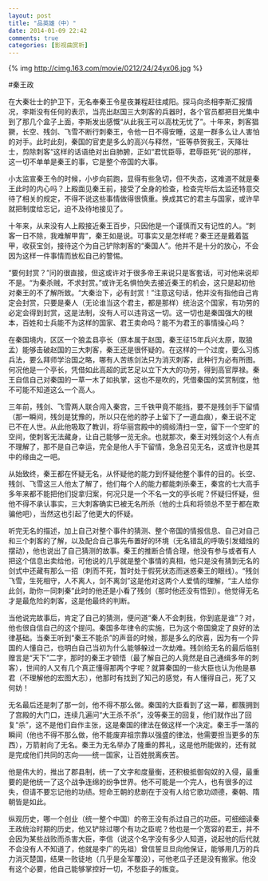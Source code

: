 ```yaml
---
layout: post
title: "品英雄（中）"
date: 2014-01-09 22:42
comments: true
categories: [影视曲赏析]
---
```

{% img http://cimg.163.com/movie/0212/24/24yx06.jpg %}

#秦王政

在大秦壮士的护卫下，无名奉秦王令星夜兼程赶往咸阳。探马向丞相李斯汇报情况，李斯没有任何的表示，当亮出赵国三大刺客的兵器时，各个官员都把目光集中到了那几个盒子上面，李斯发出感慨“从此我王可以高枕无忧了”。十年来，刺客猖獗，长空、残剑、飞雪不断行刺秦王，令他一日不得安睡，这是一群多么让人害怕的对手。此时此刻，秦国的官吏是多么的高兴与释然，“臣等恭贺我王，天降壮士，剪除刺客“这样的话语绝对出自肺腑，正如“君忧臣辱，君辱臣死”说的那样，这一切不单单是秦王的事，它是整个帝国的大事。

小太监宣秦王令的时候，小步向前跑，显得有些急切，但不失态，这难道不就是秦王此时的内心吗？上殿面见秦王前，接受了全身的检查，检查完毕后太监还特意交待了相关的规定，不得不说这些事情做得很慎重。换成其它的君主与国家，或许早就把制度给忘记，迫不及待地接见了。

十年来，从来没有人上殿接近秦王百步，只因他是一个谨慎而又有记性的人。“刺客一日不除，我难解甲胄”，秦王如是说。可事实又是怎样呢？秦王还是戴着盔甲，收获宝剑，接待这个为自己铲除刺客的“秦国人”。他并不是十分的放心，不会因为这样一件事情而放松自己的警惕。

<!--more-->

“要何封赏？”问的很直接，但这或许对于很多帝王来说只是客套话，可对他来说却不是。“为秦杀贼，不求封赏。”或许无名惧怕失去接近秦王的机会，这只是起初他对秦王的不了解所致。“大秦治下，必有封赏！”注意这句话，他并没有指他自己肯定会封赏，只要是秦人（无论谁当这个君主，都是那样）统治这个国家，有功劳的必定会得到封赏，这是法制，没有人可以违背这一切。这一切也是秦国强大的根本，百姓和士兵能不为这样的国家、君王卖命吗？能不为君王的事情操心吗？

在秦国境内，区区一个狼孟县亭长（原本属于赵国，秦王征15年兵兴太原，取狼孟）能够击破赵国的三大刺客，秦王还是很怀疑的。在这样的一个过度，要么习练兵法，要么拜师学治国之略，哪有人苦练剑法只为消灭刺客，此种行为必有所图。何况他是一个亭长，凭借如此高超的武艺足以立下大大的功劳，得到高官厚禄。秦王自信自己对秦国的一草一木了如执掌，这也不是吹的，凭借秦国的奖赏制度，他不可能不知道这么一个高人。

三年前，残剑、飞雪两人联合闯入秦宫，三千铁甲竟不能挡，要不是残剑手下留情（那一瞬间，残剑是犹豫的，所以只在他的脖子上留下了一道血痕），秦王说不定已不在人世。从此他吸取了教训，将华丽宫殿中的绸缎清扫一空，留下一个空旷的空间，使刺客无法藏身，让自己能够一览无余。也就那次，秦王对残剑这个人有点不理解了，那不是自己幸运，完全是他人手下留情，急急召见无名，这或许也是其中的缘由之一吧。

从始致终，秦王都在怀疑无名，从怀疑他的能力到怀疑他整个事件的目的。长空、残剑、飞雪这三人他太了解了，他们每个人的能力都能刺杀秦王，秦宫的七大高手多年来都不能把他们捉拿归案，何况只是一个不名一文的亭长呢？怀疑归怀疑，但他不得不承认事实，三大刺客确实已被无名所杀（他的士兵和将领总不至于都在欺骗他吧），当然这也引起了他更大的怀疑。

听完无名的描述，加上自己对整个事件的猜测、整个帝国的情报信息、自己对自己和三个刺客的了解，以及配合自己事先布置好的环境（无名错乱的呼吸引发蜡烛的摆动），他也说出了自己猜测的故事。秦王的推断合情合理，他没有参与或者有人把这个信息出卖给他，可他说的几乎就是整个事情的真相，他只是没有猜到无名的剑式中还藏有那么一招（刺而不死，暂时处于假死状态而迷惑秦王的眼线）。“残剑飞雪，生死相守，人不离人，剑不离剑”这是他对这两个人爱情的理解，“主人给你此剑，助你一同刺秦”此时的他还是小看了残剑（那时他还没有悟到）。他觉得无名才是最危险的刺客，这是他最终的判断。

当他说完故事后，肯定了自己的猜测，便问道“秦人不会刺我，你到底是谁”？对，他也很自信自己的这个提问。秦国多年律令的实施，已为这个帝国奠定了良好的法律基础。当秦王听到“秦王不能杀”的声音的时候，那是多么的欣喜，因为有一个异国的人懂自己，也明白自己当初为什么能够躲过一次劫难。残剑给无名的最后临别赠言是“天下”二字，那时的秦王才顿悟（最了解自己的人竟然是自己通缉多年的刺客），世间的人又有几个真正懂得那两个字呢？就算秦国的一些大臣也认为他是暴君（不理解他的宏图大志），他那时有找到了知己的感觉，有人懂得自己，死了又何妨！

无名最后还是刺了那一剑，他不得不那么做。秦国的大臣看到了这一幕，都簇拥到了宫殿的大门口，连续几遍问“大王杀不杀”，没等秦王的回复，他们就作出了回复“杀”，这不是他们自作主张，这是秦国的律法在做这样一个决定。秦王手一落的瞬间（他也不得不那么做，他不能废弃祖宗靠以强盛的律法，他需要担当更多的东西），万箭射向了无名。秦王为无名举办了隆重的葬礼，这是他所能做的，还有就是完成他们共同的志向——统一国家，让百姓脱离疾苦。

他是伟大的，推出了郡县制，统一了文字和度量衡，还积极抵御匈奴的入侵，最重要的是他统一了这个战争连绵的纷争世界。他不可能是一个完人，也有很多的过失，但请不要忘记他的功绩。短命王朝的悲剧在于没有人给它歌功颂德，秦朝、隋朝皆是如此。

纵观历史，哪一个创业（统一整个中国）的帝王没有杀过自己的功臣。可细细读秦王政统治时期的历史，他又铲除过哪个有功之臣呢？他也是一个宽容的君王，并不会因为某些战败而杀害大臣，李信（说这个名字没有多少人知道，说起他的后代就不会没有人不知道了，他就是李广的先祖）曾信誓旦旦向他保证，能够用几万的兵力消灭楚国，结果一败徒地（几乎是全军覆没），可他老瓜子还是没有搬家。他没有这个必要，他自己能够掌控好一切，不愁臣子的叛变。